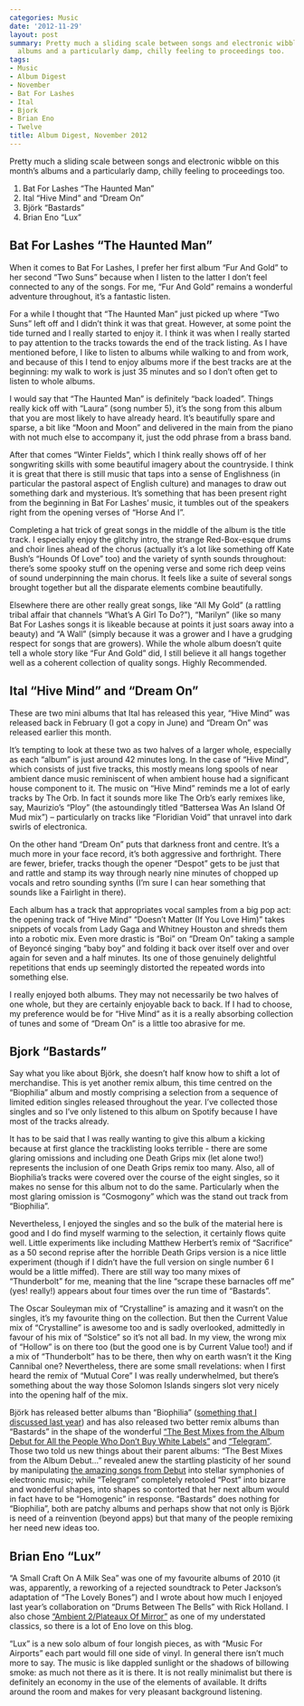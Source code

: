 ```yaml
---
categories: Music
date: '2012-11-29'
layout: post
summary: Pretty much a sliding scale between songs and electronic wibble on this month’s
  albums and a particularly damp, chilly feeling to proceedings too.
tags:
- Music
- Album Digest
- November
- Bat For Lashes
- Ital
- Bjork
- Brian Eno
- Twelve
title: Album Digest, November 2012
---
```


Pretty much a sliding scale between songs and electronic wibble on this month’s albums and a particularly damp, chilly feeling to proceedings too.

1. Bat For Lashes “The Haunted Man”
2. Ital “Hive Mind” and “Dream On”
3. Björk “Bastards”
4. Brian Eno “Lux”

## Bat For Lashes “The Haunted Man”

When it comes to Bat For Lashes, I prefer her first album “Fur And Gold” to her second “Two Suns” because when I listen to the latter I don’t feel connected to any of the songs. For me, “Fur And Gold” remains a wonderful adventure throughout, it’s a fantastic listen.

For a while I thought that “The Haunted Man” just picked up where “Two Suns” left off and I didn’t think it was that great. However, at some point the tide turned and I really started to enjoy it. I think it was when I really started to pay attention to the tracks towards the end of the track listing. As I have mentioned before, I like to listen to albums while walking to and from work, and because of this I tend to enjoy albums more if the best tracks are at the beginning: my walk to work is just 35 minutes and so I don’t often get to listen to whole albums.

I would say that “The Haunted Man” is definitely “back loaded”. Things really kick off with “Laura” (song number 5), it’s the song from this album that you are most likely to have already heard. It’s beautifully spare and sparse, a bit like “Moon and Moon” and delivered in the main from the piano with not much else to accompany it, just the odd phrase from a brass band.

After that comes “Winter Fields”, which I think really shows off of her songwriting skills with some beautiful imagery about the countryside. I think it is great that there is still music that taps into a sense of Englishness (in particular the pastoral aspect of English culture) and manages to draw out something dark and mysterious. It’s something that has been present right from the beginning in Bat For Lashes’ music, it tumbles out of the speakers right from the opening verses of “Horse And I”.

Completing a hat trick of great songs in the middle of the album is the title track. I especially enjoy the glitchy intro, the strange Red-Box-esque drums and choir lines ahead of the chorus (actually it’s a lot like something off Kate Bush’s “Hounds Of Love” too) and the variety of synth sounds throughout: there’s some spooky stuff on the opening verse and some rich deep veins of sound underpinning the main chorus. It feels like a suite of several songs brought together but all the disparate elements combine beautifully.

Elsewhere there are other really great songs, like “All My Gold” (a rattling tribal affair that channels “What’s A Girl To Do?”), “Marilyn” (like so many Bat For Lashes songs it is likeable because at points it just soars away into a beauty) and “A Wall” (simply because it was a grower and I have a grudging respect for songs that are growers). While the whole album doesn’t quite tell a whole story like “Fur And Gold” did, I still believe it all hangs together well as a coherent collection of quality songs. Highly Recommended.

## Ital “Hive Mind” and “Dream On”

These are two mini albums that Ital has released this year, “Hive Mind” was released back in February (I got a copy in June) and “Dream On” was released earlier this month.

It’s tempting to look at these two as two halves of a larger whole, especially as each “album” is just around 42 minutes long. In the case of “Hive Mind”, which consists of just five tracks, this mostly means long spools of near ambient dance music reminiscent of when ambient house had a significant house component to it. The music on “Hive Mind” reminds me a lot of early tracks by The Orb. In fact it sounds more like The Orb’s early remixes like, say, Maurizio’s “Ploy” (the astoundingly titled “Battersea Was An Island Of Mud mix”) – particularly on tracks like “Floridian Void” that unravel into dark swirls of electronica.

On the other hand “Dream On” puts that darkness front and centre. It’s a much more in your face record, it’s both aggressive and forthright. There are fewer, briefer, tracks though the opener “Despot” gets to be just that and rattle and stamp its way through nearly nine minutes of chopped up vocals and retro sounding synths (I’m sure I can hear something that sounds like a Fairlight in there).

Each album has a track that appropriates vocal samples from a big pop act: the opening track of “Hive Mind” “Doesn’t Matter (If You Love Him)” takes snippets of vocals from Lady Gaga and Whitney Houston and shreds them into a robotic mix. Even more drastic is “Boi” on “Dream On” taking a sample of Beyoncé singing “baby boy” and folding it back over itself over and over again for seven and a half minutes. Its one of those genuinely delightful repetitions that ends up seemingly distorted the repeated words into something else.

I really enjoyed both albums. They may not necessarily be two halves of one whole, but they are certainly enjoyable back to back. If I had to choose, my preference would be for “Hive Mind” as it is a really absorbing collection of tunes and some of “Dream On” is a little too abrasive for me.

## Bjork “Bastards”

Say what you like about Björk, she doesn’t half know how to shift a lot of merchandise. This is yet another remix album, this time centred on the “Biophilia” album and mostly comprising a selection from a sequence of limited edition singles released throughout the year. I’ve collected those singles and so I’ve only listened to this album on Spotify because I have most of the tracks already.

It has to be said that I was really wanting to give this album a kicking because at first glance the tracklisting looks terrible - there are some glaring omissions and including one Death Grips mix (let alone two!) represents the inclusion of one Death Grips remix too many. Also, all of Biophilia’s tracks were covered over the course of the eight singles, so it makes no sense for this album not to do the same. Particularly when the most glaring omission is “Cosmogony” which was the stand out track from “Biophilia”.

Nevertheless, I enjoyed the singles and so the bulk of the material here is good and I do find myself warming to the selection, it certainly flows quite well. Little experiments like including Matthew Herbert’s remix of “Sacrifice” as a 50 second reprise after the horrible Death Grips version is a nice little experiment (though if I didn’t have the full version on single number 6 I would be a little miffed). There are still way too many mixes of “Thunderbolt” for me, meaning that the line “scrape these barnacles off me” (yes! really!) appears about four times over the run time of “Bastards”.

The Oscar Souleyman mix of “Crystalline” is amazing and it wasn’t on the singles, it’s my favourite thing on the collection. But then the Current Value mix of “Crystalline” is awesome too and is sadly overlooked, admittedly in favour of his mix of “Solstice” so it’s not all bad. In my view, the wrong mix of “Hollow” is on there too (but the good one is by Current Value too!) and if a mix of “Thunderbolt” has to be there, then why on earth wasn’t it the King Cannibal one? Nevertheless, there are some small revelations: when I first heard the remix of “Mutual Core” I was really underwhelmed, but there’s something about the way those Solomon Islands singers slot very nicely into the opening half of the mix.

Björk has released better albums than “Biophilia” ([something that I discussed last year](album-digest-october-2011)) and has also released two better remix albums than “Bastards” in the shape of the wonderful [“The Best Mixes from the Album Debut for All the People Who Don’t Buy White Labels”](http://en.wikipedia.org/wiki/The_Best_Mixes_from_the_Album_Debut_for_All_the_People_Who_Don%27t_Buy_White_Labels) and [“Telegram”](http://en.wikipedia.org/wiki/Telegram_(album)). Those two told us new things about their parent albums: “The Best Mixes from the Album Debut…” revealed anew the startling plasticity of her sound by manipulating [the amazing songs from Debut](uc15) into stellar symphonies of electronic music; while “Telegram” completely retooled “Post” into bizarre and wonderful shapes, into shapes so contorted that her next album would in fact have to be “Homogenic” in response. “Bastards” does nothing for “Biophilia”, both are patchy albums and perhaps show that not only is Björk is need of a reinvention (beyond apps) but that many of the people remixing her need new ideas too.

## Brian Eno “Lux”

“A Small Craft On A Milk Sea” was one of my favourite albums of 2010 (it was, apparently, a reworking of a rejected soundtrack to Peter Jackson’s adaptation of “The Lovely Bones”) and I wrote about how much I enjoyed last year’s collaboration on “Drums Between The Bells” with Rick Holland. I also chose [“Ambient 2/Plateaux Of Mirror”](uc16) as one of my understated classics, so there is a lot of Eno love on this blog.

“Lux” is a new solo album of four longish pieces, as with “Music For Airports” each part would fill one side of vinyl. In general there isn’t much more to say. The music is like dappled sunlight or the shadows of billowing smoke: as much not there as it is there. It is not really minimalist but there is definitely an economy in the use of the elements of available. It drifts around the room and makes for very pleasant background listening.